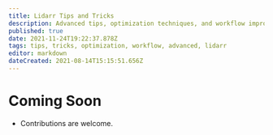 ```yaml
---
title: Lidarr Tips and Tricks
description: Advanced tips, optimization techniques, and workflow improvements for experienced Lidarr users
published: true
date: 2021-11-24T19:22:37.878Z
tags: tips, tricks, optimization, workflow, advanced, lidarr
editor: markdown
dateCreated: 2021-08-14T15:15:51.656Z
---
```


# Coming Soon

- Contributions are welcome.

